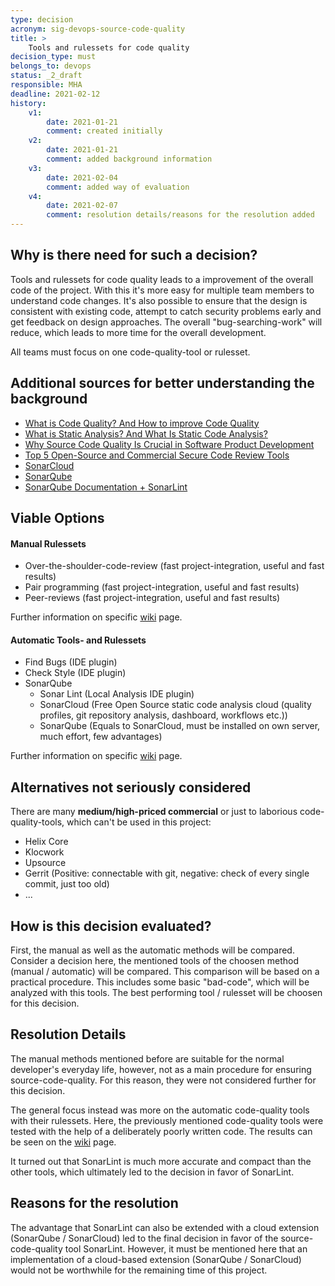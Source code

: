 ```yaml
---
type: decision
acronym: sig-devops-source-code-quality
title: >
    Tools and rulessets for code quality
decision_type: must
belongs_to: devops
status: _2_draft
responsible: MHA
deadline: 2021-02-12
history:
    v1:
        date: 2021-01-21
        comment: created initially
    v2:
        date: 2021-01-21
        comment: added background information
    v3:
        date: 2021-02-04
        comment: added way of evaluation
    v4:
        date: 2021-02-07
        comment: resolution details/reasons for the resolution added
---
```


## Why is there need for such a decision?

Tools and rulessets for code quality leads to a improvement of the overall code of the project. With this it's more 
easy for multiple team members to understand code changes. It's also possible to ensure that the design is consistent 
with existing code, attempt to catch security problems early and get feedback on design approaches. The overall "bug-searching-work"
will reduce, which leads to more time for the overall development.

All teams must focus on one code-quality-tool or rulesset.

## Additional sources for better understanding the background

- [What is Code Quality? And How to improve Code Quality](https://www.perforce.com/blog/sca/what-code-quality-and-how-improve-code-quality)
- [What is Static Analysis? And What Is Static Code Analysis?](https://www.perforce.com/blog/sca/what-static-analysis)
- [Why Source Code Quality Is Crucial in Software Product Development](https://www.rabitse.com/blog/why-source-code-quality-is-crucial/)
- [Top 5 Open-Source and Commercial Secure Code Review Tools](https://resources.infosecinstitute.com/topic/top-5-open-source-and-commercial-secure-code-review-tools/)
- [SonarCloud](https://sonarcloud.io/)
- [SonarQube](https://www.sonarqube.org/)
- [SonarQube Documentation + SonarLint](https://docs.sonarqube.org/latest/)


## Viable Options
#### Manual Rulessets
- Over-the-shoulder-code-review (fast project-integration, useful and fast results)
- Pair programming (fast project-integration, useful and fast results)
- Peer-reviews (fast project-integration, useful and fast results)
  
Further information on specific [wiki](https://github.com/EVATool/evatool-backend/wiki/Tools-and-Rulessets-for-Source-Code-Quality) page.
  
#### Automatic Tools- and Rulessets
- Find Bugs (IDE plugin)
- Check Style (IDE plugin)
- SonarQube
    - Sonar Lint (Local Analysis IDE plugin)
    - SonarCloud (Free Open Source static code analysis cloud (quality profiles, git repository analysis, dashboard, workflows
      etc.))
    - SonarQube (Equals to SonarCloud, must be installed on own server, much effort, few advantages)

Further information on specific [wiki](https://github.com/EVATool/evatool-backend/wiki/Tools-and-Rulessets-for-Source-Code-Quality) page.

## Alternatives not seriously considered

There are many **medium/high-priced commercial** or just to laborious code-quality-tools, which can't be used in this project:
- Helix Core
- Klocwork
- Upsource
- Gerrit (Positive: connectable with git, negative: check of every single commit, just too old)  
- ...

## How is this decision evaluated?

First, the manual as well as the automatic methods will be compared. Consider a decision here, the mentioned tools of the 
choosen method (manual / automatic) will be compared. This comparison will be based on a practical procedure. This includes 
some basic "bad-code", which will be analyzed with this tools. The best performing tool / rulesset will be choosen for this decision.
 
## Resolution Details

The manual methods mentioned before are suitable for the normal developer's everyday life, however, not as a main procedure
for ensuring source-code-quality. For this reason, they were not considered further for this decision.

The general focus instead was more on the automatic code-quality tools with their rulessets. Here, the previously 
mentioned code-quality tools were tested with the help of a deliberately poorly written code. The results can be seen on the [wiki](https://github.com/EVATool/evatool-backend/wiki/Tools-and-Rulessets-for-Source-Code-Quality) 
page.

It turned out that SonarLint is much more accurate and compact than the other tools, which ultimately led to the decision 
in favor of SonarLint.

## Reasons for the resolution

The advantage that SonarLint can also be extended with a cloud extension (SonarQube / SonarCloud) led to the final decision 
in favor of the source-code-quality tool SonarLint. However, it must be mentioned here that an implementation of a cloud-based 
extension (SonarQube / SonarCloud) would not be worthwhile for the remaining time of this project.



